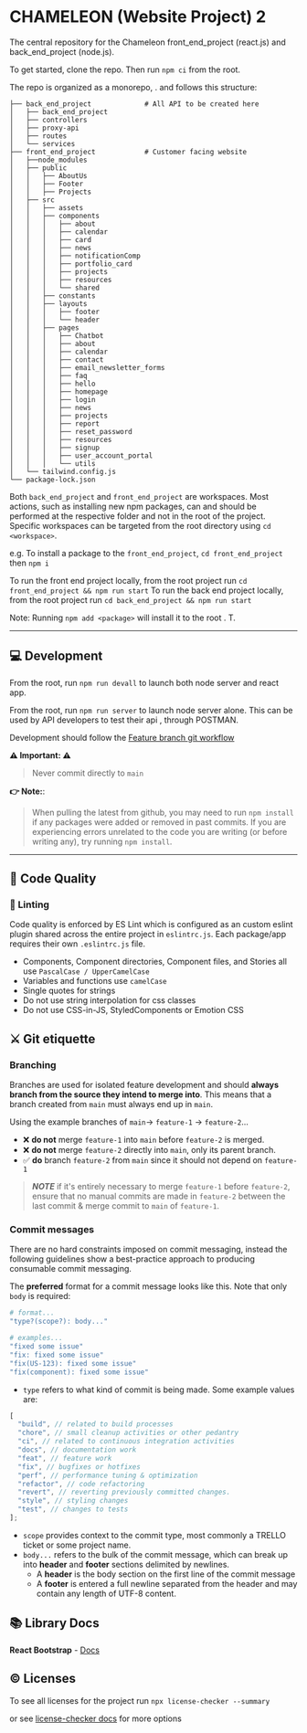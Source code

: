 # CHAMELEON (Website Project) 2

The central repository for the Chameleon front_end_project (react.js) and back_end_project (node.js).

To get started, clone the repo. Then run `npm ci` from the root.

The repo is organized as a monorepo, . and follows this structure:

```
├── back_end_project             # All API to be created here
│   ├── back_end_project
│   ├── controllers
│   ├── proxy-api
│   ├── routes
│   └── services
├── front_end_project            # Customer facing website
│   ├──node_modules
│   ├── public
│   │   ├── AboutUs
│   │   ├── Footer
│   │   ├── Projects
│   ├── src
│   │   ├── assets
│   │   ├── components
│   │   │   ├── about
│   │   │   ├── calendar
│   │   │   ├── card
│   │   │   ├── news
│   │   │   ├── notificationComp
│   │   │   ├── portfolio_card
│   │   │   ├── projects
│   │   │   ├── resources
│   │   │   └── shared
│   │   ├── constants
│   │   ├── layouts
│   │   │   ├── footer
│   │   │   └── header
│   │   ├── pages
│   │   │   ├── Chatbot
│   │   │   ├── about
│   │   │   ├── calendar
│   │   │   ├── contact
│   │   │   ├── email_newsletter_forms
│   │   │   ├── faq
│   │   │   ├── hello
│   │   │   ├── homepage
│   │   │   ├── login
│   │   │   ├── news
│   │   │   ├── projects
│   │   │   ├── report
│   │   │   ├── reset_password
│   │   │   ├── resources
│   │   │   ├── signup
│   │   │   ├── user_account_portal
│   │   │   └── utils
│   └── tailwind.config.js
└── package-lock.json
```

Both `back_end_project` and `front_end_project` are workspaces. Most actions, such as installing new npm packages, can and should be performed at the respective folder and not in the root of the project. Specific workspaces can be targeted from the root directory using `cd <workspace>`.

e.g. To install a package to the `front_end_project`,  `cd front_end_project` then `npm i`

To run the front end project locally, from the root project run `cd front_end_project && npm run start`
To run the back end project locally, from the root project run `cd back_end_project && npm run start`

Note: Running `npm add <package>` will install it to the root . T.

---

## :computer: Development

From the root, run `npm run devall` to launch both node server and react app.

From the root, run `npm run server` to launch node server alone. This can be used by API developers to test their api , through POSTMAN.

Development should follow the [Feature branch git workflow](https://www.atlassian.com/git/tutorials/comparing-workflows/feature-branch-workflow)

**:warning: Important: :warning:**

> Never commit directly to `main`

**:point_right: Note:**:

> When pulling the latest from github, you may need to run `npm install` if any packages were added or removed in past commits. If you are experiencing errors unrelated to the code you are writing (or before writing any), try running `npm install`.

---

## :100: Code Quality

### :pencil: Linting

Code quality is enforced by ES Lint which is configured as an custom eslint plugin shared across the entire project in `eslintrc.js`.
Each package/app requires their own `.eslintrc.js` file.

- Components, Component directories, Component files, and Stories all use `PascalCase / UpperCamelCase`
- Variables and functions use `camelCase`
- Single quotes for strings
- Do not use string interpolation for css classes
- Do not use CSS-in-JS, StyledComponents or Emotion CSS

## :crossed_swords: Git etiquette

### Branching

Branches are used for isolated feature development and should **always branch from the source they intend to merge into**. This means that a branch created from `main` must always end up in `main`.

Using the example branches of `main`-> `feature-1` -> `feature-2`...

- ❌ **do not** merge `feature-1` into `main` before `feature-2` is merged.
- ❌ **do not** merge `feature-2` directly into `main`, only its parent branch.
- ✅ **do** branch `feature-2` from `main` since it should not depend on `feature-1`

> **_NOTE_** if it's entirely necessary to merge `feature-1` before `feature-2`, ensure that no manual commits are made in `feature-2` between the last commit & merge commit to `main` of `feature-1`.

### Commit messages

There are no hard constraints imposed on commit messaging, instead the following guidelines show a best-practice approach to producing consumable commit messaging.

The **preferred** format for a commit message looks like this. Note that only `body` is required:

```sh
# format...
"type?(scope?): body..."

# examples...
"fixed some issue"
"fix: fixed some issue"
"fix(US-123): fixed some issue"
"fix(component): fixed some issue"
```

- `type` refers to what kind of commit is being made. Some example values are:

```js
[
  "build", // related to build processes
  "chore", // small cleanup activities or other pedantry
  "ci", // related to continuous integration activities
  "docs", // documentation work
  "feat", // feature work
  "fix", // bugfixes or hotfixes
  "perf", // performance tuning & optimization
  "refactor", // code refactoring
  "revert", // reverting previously committed changes.
  "style", // styling changes
  "test", // changes to tests
];
```

- `scope` provides context to the commit type, most commonly a TRELLO ticket or some project name.
- `body...` refers to the bulk of the commit message, which can break up into **header** and **footer** sections delimited by newlines.
  - A **header** is the body section on the first line of the commit message
  - A **footer** is entered a full newline separated from the header and may contain any length of UTF-8 content.

## :books: Library Docs

**React Bootstrap** - [Docs](https://react-bootstrap.github.io/)

## :copyright: Licenses

To see all licenses for the project run `npx license-checker --summary`

or see [license-checker docs](https://www.npmjs.com/package/license-checker) for more options
